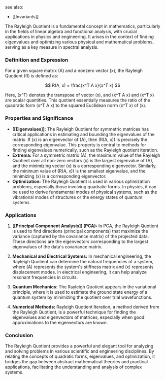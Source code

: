 see also:
- [[Invariants]]

The Rayleigh Quotient is a fundamental concept in mathematics, particularly in the fields of linear algebra and functional analysis, with crucial applications in physics and engineering. It arises in the context of finding eigenvalues and optimizing various physical and mathematical problems, serving as a key measure in spectral analysis.

### Definition and Expression

For a given square matrix \(A\) and a nonzero vector \(x\), the Rayleigh Quotient \(R\) is defined as:

$$
R(A, x) = \frac{x^T A x}{x^T x}
$$

Here, \(x^T\) denotes the transpose of vector \(x\), and \(x^T A x\) and \(x^T x\) are scalar quantities. This quotient essentially measures the ratio of the quadratic form \(x^T A x\) to the squared Euclidean norm \(x^T x\) of \(x\).

### Properties and Significance

- **[[Eigenvalues]]:** The Rayleigh Quotient for symmetric matrices has critical applications in estimating and bounding the eigenvalues of the matrix. If \(x\) is an eigenvector of \(A\), then \(R(A, x)\) is precisely the corresponding eigenvalue. This property is central to methods for finding eigenvalues numerically, such as the Rayleigh quotient iteration.
- **Extrema:** For a symmetric matrix \(A\), the maximum value of the Rayleigh Quotient over all non-zero vectors \(x\) is the largest eigenvalue of \(A\), and the minimizing vector \(x\) is a corresponding eigenvector. Similarly, the minimum value of \(R(A, x)\) is the smallest eigenvalue, and the minimizing \(x\) is a corresponding eigenvector.
- **Optimization:** The Rayleigh Quotient is used in various optimization problems, especially those involving quadratic forms. In physics, it can be used to derive fundamental modes of physical systems, such as the vibrational modes of structures or the energy states of quantum systems.

### Applications

1. **[[Principal Component Analysis]] (PCA):** In PCA, the Rayleigh Quotient is used to find directions (principal components) that maximize the variance (captured by the covariance matrix) of the projected data. These directions are the eigenvectors corresponding to the largest eigenvalues of the data's covariance matrix.
   
2. **Mechanical and Electrical Systems:** In mechanical engineering, the Rayleigh Quotient can determine the natural frequencies of a system, where \(A\) represents the system's stiffness matrix and \(x\) represents displacement modes. In electrical engineering, it can help analyze resonant frequencies in circuits.

3. **Quantum Mechanics:** The Rayleigh Quotient appears in the variational principle, where it is used to estimate the ground state energy of a quantum system by minimizing the quotient over trial wavefunctions.

4. **Numerical Methods:** Rayleigh Quotient Iteration, a method derived from the Rayleigh Quotient, is a powerful technique for finding the eigenvalues and eigenvectors of matrices, especially when good approximations to the eigenvectors are known.

### Conclusion

The Rayleigh Quotient provides a powerful and elegant tool for analyzing and solving problems in various scientific and engineering disciplines. By relating the concepts of quadratic forms, eigenvalues, and optimization, it bridges the gap between abstract mathematical theories and practical applications, facilitating the understanding and analysis of complex systems.